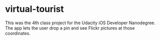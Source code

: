 # virtual-tourist
This was the 4th class project for the Udacity iOS Developer Nanodegree. 
The app lets the user drop a pin and see Flickr pictures at those coordinates.
